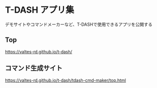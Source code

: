 # T-DASH アプリ集
デモサイトやコマンドメーカーなど、T-DASHで使用できるアプリを公開する

## Top
https://valtes-rd.github.io/t-dash/

## コマンド生成サイト
https://valtes-rd.github.io/t-dash/tdash-cmd-maker/top.html
